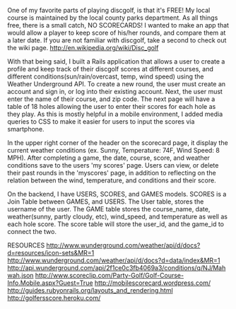 One of my favorite parts of playing discgolf, is that it's FREE! My local course is maintained by the local county parks department. As all things free, there is a small catch, NO SCORECARDS! I wanted to make an app that would allow a player to keep score of his/her rounds, and compare them at a later date. If you are not familiar with discgolf, take a second to check out the wiki page. http://en.wikipedia.org/wiki/Disc_golf




With that being said, I built a Rails application that allows a user to create a profile and keep track of their discgolf scores at different courses, and different conditions(sun/rain/overcast, temp, wind speed) using the Weather Underground API. To create a new round, the user must create an account and sign in, or log into their existing account. Next, the user must enter the name of their course, and zip code. The next page will have a table of 18 holes allowing the user to enter their scores for each hole as they play. As this is mostly helpful in a mobile environment, I added media queries to CSS to make it easier for users to input the scores via smartphone. 

In the upper right corner of the header on the scorecard page, it display the current weather conditions (ex. Sunny, Temperature: 74F, Wind Speed: 8 MPH). After completing a game, the date, course, score, and weather conditions save to the users 'my scores' page. Users can view, or delete their past rounds in the 'myscores' page, in addition to reflecting on the relation between the wind, temperature, and conditions and their score.

On the backend, I have USERS, SCORES, and GAMES models. SCORES is a Join Table between GAMES, and USERS. The User table, stores the username of the user. The GAME table stores the course_name, date, weather(sunny, partly cloudy, etc), wind_speed, and temperature as well as each hole score. The score table will store the user_id, and the game_id to connect the two.




RESOURCES
http://www.wunderground.com/weather/api/d/docs?d=resources/icon-sets&MR=1
http://www.wunderground.com/weather/api/d/docs?d=data/index&MR=1
http://api.wunderground.com/api/2f1ce0c3fb4069a3/conditions/q/NJ/Mahwah.json
http://www.scoreclip.com/Party-Golf/Golf-Course-Info.Mobile.aspx?Guest=True
http://mobilescorecard.wordpress.com/
http://guides.rubyonrails.org/layouts_and_rendering.html
http://golfersscore.heroku.com/
